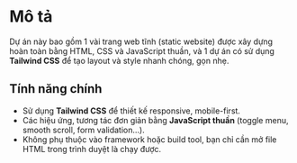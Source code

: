 # Mô tả
Dự án này bao gồm 1 vài trang web tĩnh (static website) được xây dựng hoàn toàn bằng HTML, CSS và JavaScript thuần, và 1 dự án có sử dụng **Tailwind CSS** để tạo layout và style nhanh chóng, gọn nhẹ.

## Tính năng chính
- Sử dụng **Tailwind CSS** để thiết kế responsive, mobile-first.
- Các hiệu ứng, tương tác đơn giản bằng **JavaScript thuần** (toggle menu, smooth scroll, form validation…).
- Không phụ thuộc vào framework hoặc build tool, bạn chỉ cần mở file HTML trong trình duyệt là chạy được.

